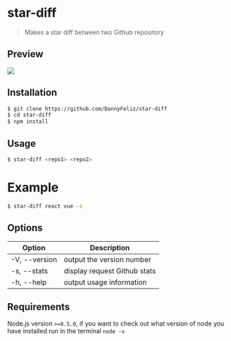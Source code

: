 # star-diff
> Makes a star diff between two Github repository

## Preview
![](https://i.imgur.com/hObeibW.png)

## Installation
```bash
$ git clone https://github.com/DannyFeliz/star-diff
$ cd star-diff
$ npm install
```

## Usage

```bash
$ star-diff <repo1> <repo2>
```
# Example
```bash
$ star-diff react vue -s
```

## Options
<table>
    <thead>
        <tr>
            <th>Option</th>
            <th>Description</th>
        </tr>
    </thead>
    <tbody>
        <tbody>
            <tr>
                <td>-V, --version</td>
                <td>output the version number</td>
            </tr>
             <tr>
                <td>-s, --stats</td>
                <td>display request Github stats</td>
            </tr>
             <tr>
                <td>-h, --help</td>
                <td>output usage information</td>
            </tr>
        </tbody>
    </tbody>
</table>

## Requirements
Node.js version `>=8.5.0`, if you want to check out what version of node you have installed run in the terminal `node -v`